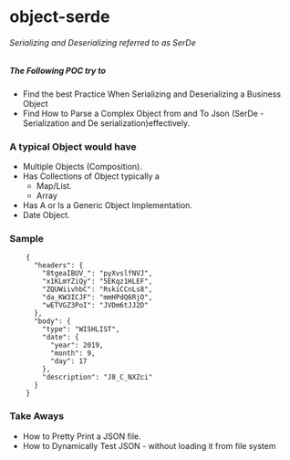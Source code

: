 # object-serde

###### Serializing and Deserializing referred to as SerDe
##### The Following POC try to 
* Find the best Practice When Serializing and Deserializing a Business Object 
* Find How to Parse a Complex Object from and To Json (SerDe - Serialization and De serialization)effectively.

### A typical Object would have

* Multiple Objects (Composition).
* Has Collections of Object typically a 
	* Map/List.
	* Array
* Has A or Is a Generic Object Implementation.
* Date Object.


### Sample 

		{
		  "headers": {
		    "8tgeaIBUV_": "pyXvslfNVJ",
		    "x1KLmYZiQy": "5EKqz1HLEF",
		    "ZQUWiivhbC": "RskiCCnLs8",
		    "da_KW3ICJF": "mmHPdQ6RjO",
		    "wETVGZ3PoI": "JVDm6tJJ2D"
		  },
		  "body": {
		    "type": "WISHLIST",
		    "date": {
		      "year": 2019,
		      "month": 9,
		      "day": 17
		    },
		    "description": "J8_C_NXZci"
		  }
		}

### Take Aways
* How to Pretty Print a JSON file.
* How to Dynamically Test JSON - without loading it from file system
